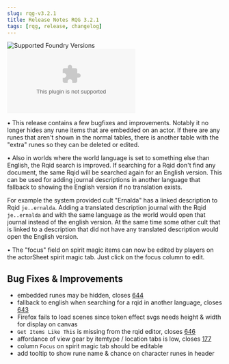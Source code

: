 ```yaml
---
slug: rqg-v3.2.1
title: Release Notes RQG 3.2.1
tags: [rqg, release, changelog]
---
```


![Supported Foundry Versions](https://img.shields.io/endpoint?url=https://foundryshields.com/version?url=https://github.com/sun-dragon-cult/fvtt-system-rqg/releases/download/v3.2.1/system.json)
![Download Count](https://img.shields.io/github/downloads/sun-dragon-cult/fvtt-system-rqg/v3.2.1/rqg.zip)

• This release contains a few bugfixes and improvements. Notably it no longer hides any rune items
that are embedded on an actor. If there are any runes that aren't shown in the normal tables, there
is another table with the "extra" runes so they can be deleted or edited.

• Also in worlds where the world language is set to something else than English, the Rqid search is
improved. If searching for a Rqid don't find any document, the same Rqid will be searched again for
an English version. This can be used for adding journal descriptions in another language that
fallback to showing the English version if no translation exists.

For example the system provided cult "Ernalda" has a linked description to Rqid `je..ernalda`.
Adding a translated description journal with the Rqid `je..ernalda` and with the same language as
the world would open that journal instead of the english version. At the same time some other cult
that is linked to a description that did not have any translated description would open the English
version.

• The "focus" field on spirit magic items can now be edited by players on the actorSheet spirit
magic tab. Just click on the focus column to edit.

## Bug Fixes & Improvements

- embedded runes may be hidden, closes
  [644](https://github.com/sun-dragon-cult/fvtt-system-rqg/issues/644)
- fallback to english when searching for a rqid in another language, closes
  [643](https://github.com/sun-dragon-cult/fvtt-system-rqg/issues/643)
- Firefox fails to load scenes since token effect svgs needs height & width for display on canvas
- `Get Items Like This` is missing from the rqid editor, closes
  [646](https://github.com/sun-dragon-cult/fvtt-system-rqg/issues/646)
- affordance of view gear by itemtype / location tabs is low, closes
  [177](https://github.com/sun-dragon-cult/fvtt-system-rqg/issues/177)
- column `Focus` on spirit magic tab should be editable
- add tooltip to show rune name & chance on character runes in header
